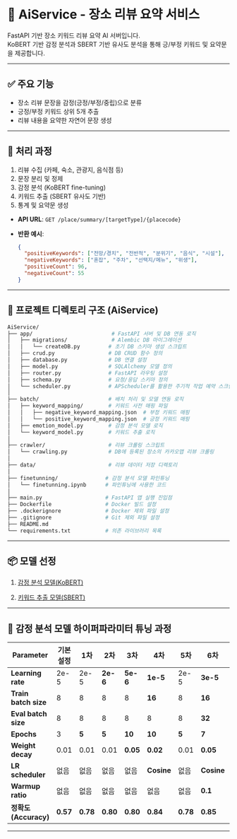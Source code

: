 # 📝 AiService - 장소 리뷰 요약 서비스

FastAPI 기반 장소 키워드 리뷰 요약 AI 서버입니다.  
KoBERT 기반 감정 분석과 SBERT 기반 유사도 분석을 통해 긍/부정 키워드 및 요약문을 제공합니다.

---

## ✅ 주요 기능

- 장소 리뷰 문장을 감정(긍정/부정/중립)으로 분류
- 긍정/부정 키워드 상위 5개 추출
- 리뷰 내용을 요약한 자연어 문장 생성

---

## 🔁 처리 과정

1. 리뷰 수집 (카페, 숙소, 관광지, 음식점 등) 
2. 문장 분리 및 정제
3. 감정 분석 (KoBERT fine-tuning)
4. 키워드 추출 (SBERT 유사도 기반)
5. 통계 및 요약문 생성

- **API URL**: `GET /place/summary/[targetType]/{placecode}`

- **반환 예시**:
  ```json
  {
    "positiveKeywords": ["전망/경치", "전반적", "분위기", "음식", "시설"],
    "negativeKeywords": ["혼잡", "주차", "선택지/메뉴", "위생"],
    "positiveCount": 96,
    "negativeCount": 55
  }
  ```

---

## 📁 프로젝트 디렉토리 구조 (AiService)

```bash
AiService/
├── app/                         # FastAPI 서버 및 DB 연동 로직
│   ├── migrations/              # Alembic DB 마이그레이션
│   │   └── createDB.py         # 초기 DB 스키마 생성 스크립트
│   ├── crud.py                 # DB CRUD 함수 정의
│   ├── database.py             # DB 연결 설정
│   ├── model.py                # SQLAlchemy 모델 정의
│   ├── router.py               # FastAPI 라우팅 설정
│   ├── schema.py               # 요청/응답 스키마 정의
│   └── scheduler.py            # APScheduler를 활용한 주기적 작업 예약 스크립트
│
├── batch/                      # 배치 처리 및 모델 연동 로직
│   ├── keyword_mapping/        # 키워드 사전 매핑 파일
│   │   ├── negative_keyword_mapping.json  # 부정 키워드 매핑
│   │   └── positive_keyword_mapping.json  # 긍정 키워드 매핑
│   ├── emotion_model.py        # 감정 분석 모델 로직
│   └── keyword_model.py        # 키워드 추출 로직
│
├── crawler/                    # 리뷰 크롤링 스크립트
│   └── crawling.py             # DB에 등록된 장소의 카카오맵 리뷰 크롤링
│
├── data/                       # 리뷰 데이터 저장 디렉토리
│
├── finetunning/               # 감정 분석 모델 파인튜닝
│   └── finetunning.ipynb      # 파인튜닝에 사용한 코드
│
├── main.py                    # FastAPI 앱 실행 진입점
├── Dockerfile                 # Docker 빌드 설정
├── .dockerignore              # Docker 제외 파일 설정
├── .gitignore                 # Git 제외 파일 설정
├── README.md
└── requirements.txt           # 의존 라이브러리 목록
```
---

## 📦 모델 선정

1. [감정 분석 모델(KoBERT)](https://huggingface.co/alsgyu/sentiment-analysis-fine-tuned-model)

   
3. [키워드 추출 모델(SBERT)](https://huggingface.co/jhgan/ko-sbert-nli)

---
   
## 🔧 감정 분석 모델 하이퍼파라미터 튜닝 과정

| Parameter        | 기본 설정 | 1차     | 2차     | 3차     | 4차     | 5차     | 6차     | n차     | 최종 설정 |
|------------------|-----------|---------|---------|---------|---------|---------|---------|---------|------------|
| **Learning rate**     | 2e-5      | 2e-5    | **2e-6** | **5e-6** | **1e-5** | 2e-5    | **3e-5** | **1e-5** | 2e-5       |
| **Train batch size**  | 8         | 8       | 8       | 8       | **16**  | 8       | **16**  | **16**  | 16         |
| **Eval batch size**   | 8         | 8       | 8       | 8       | 8       | 8       | **32**  | **32**  | 32         |
| **Epochs**            | 3         | **5**   | **5**   | **10**  | **10**  | **5**   | **7**   | **12**  | 10         |
| **Weight decay**      | 0.01      | 0.01    | 0.01    | **0.05**| **0.02**| 0.01    | **0.05**| **0.03**| 0.05       |
| **LR scheduler**      | 없음      | 없음    | 없음    | 없음    | **Cosine** | 없음 | **Cosine** | **Cosine** | Cosine     |
| **Warmup ratio**      | 없음      | 없음    | 없음    | 없음    | 없음    | 없음    | **0.1** | **0.1** | 0.1        |
| **정확도(Accuracy)**  | **0.57**  | **0.78**| **0.80**| **0.80**| **0.84**| **0.78**| **0.85**| **0.84**| **0.86**    |



---
